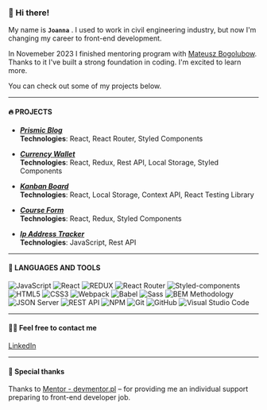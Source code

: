 ### 👋 Hi there! 

My name is **`Joanna`** .
I used to work in civil engineering industry, but now I'm changing my career to front-end development. 

In Novemeber 2023 I finished mentoring program with [Mateusz Bogolubow](https://devmentor.pl/).
Thanks to it I've built a strong foundation in coding.
I'm excited to learn more. 

You can check out some of my projects below.

---

#### 🔥 PROJECTS

- ***[Prismic Blog](https://github.com/sadkowa/travel-blog)***  
        **Technologies**: React, React Router, Styled Components
- ***[Currency Wallet](https://github.com/sadkowa/currency-wallet-new)***  
        **Technologies**: React, Redux, Rest API, Local Storage, Styled Components
- ***[Kanban Board](https://github.com/sadkowa/KanbanTool)***   
        **Technologies**: React, Local Storage, Context API, React Testing Library
- ***[Course Form](https://github.com/sadkowa/course-form)***   
        **Technologies**: React, Redux, Styled Components

- ***[Ip Address Tracker](https://github.com/sadkowa/Ip-address-tracker-master.git)***  
    **Technologies**: JavaScript, Rest API
---

#### 🔧 LANGUAGES AND TOOLS
![JavaScript](https://img.shields.io/badge/JavaScript-323330?style=for-the-badge&logo=javascript&logoColor=F7DF1E)
![React](https://img.shields.io/badge/React-20232A?style=for-the-badge&logo=react&logoColor=61DAFB)
![REDUX](https://img.shields.io/badge/Redux-%23764ABC?style=for-the-badge&logo=redux)
![React Router](https://img.shields.io/badge/React_Router-%23F7F7F7?style=for-the-badge&logo=reactrouter&logoColor=%23CA4245)
![Styled-components](https://img.shields.io/badge/styled_components-%23DB7093?style=for-the-badge&logo=styled-components&logoColor=white)
![HTML5](https://img.shields.io/badge/HTML5-E34F26?style=for-the-badge&logo=html5&logoColor=white)
![CSS3](https://img.shields.io/badge/CSS3-1572B6?style=for-the-badge&logo=css3&logoColor=white)
![Webpack](https://img.shields.io/badge/Webpack-8DD6F9?style=for-the-badge&logo=Webpack&logoColor=white)
![Babel](https://img.shields.io/badge/Babel-F9DC3E?style=for-the-badge&logo=babel&logoColor=white)
![Sass](https://img.shields.io/badge/Sass-pink?style=for-the-badge&logo=sass&logoColor=white)
![BEM Methodology](https://img.shields.io/badge/BEM%20Methodology-29BDfD?style=for-the-badge&logo=BEM&logoColor=white)
![JSON Server](https://img.shields.io/badge/JSON%20Server-6f736d?style=for-the-badge&logo=JSON&logoColor=white)
![REST API](https://img.shields.io/badge/REST%20API-4f736d?style=for-the-badge&logoColor=white)
![NPM](https://img.shields.io/badge/NPM-CB3837?style=for-the-badge&logo=npm&logoColor=white)
![Git](https://img.shields.io/badge/GIT-ADB188?style=for-the-badge&logo=git&logoColor=white)
![GitHub](https://img.shields.io/badge/GitHub-%23F7F7F7?style=for-the-badge&logo=github&logoColor=%23181717)
![Visual Studio Code](https://img.shields.io/badge/-Visual%20Studio%20Code-0A1A2F?style=for-the-badge&logo=visual-studio-code&logoColor=007ACC)

---

#### 🙋‍♂️ Feel free to contact me 
[LinkedIn](https://www.linkedin.com/in/joanna-sadkiewicz/)

---

#### 👏 Special thanks
Thanks to [Mentor - devmentor.pl](https://devmentor.pl/) – for providing me an individual support preparing to front-end developer job.
